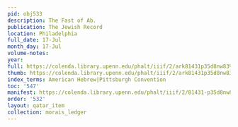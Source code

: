```yaml
---
pid: obj533
description: The Fast of Ab.
publication: The Jewish Record
location: Philadelphia
full_date: 17-Jul
month_day: 17-Jul
volume-notes:
year:
full: https://colenda.library.upenn.edu/phalt/iiif/2/ark81431p35d8nw83%2FSHA256E-s7430004--08aa556c18f31421f6a78eafdfb0f5473528e45faae5f11fe7cf8705943988d6.jpeg/full/3500,/0/default.jpg
thumb: https://colenda.library.upenn.edu/phalt/iiif/2/ark81431p35d8nw83%2FSHA256E-s7430004--08aa556c18f31421f6a78eafdfb0f5473528e45faae5f11fe7cf8705943988d6.jpeg/full/!200,200/0/default.jpg
index_terms: American Hebrew|Pittsburgh Convention
toc: '547'
manifest: https://colenda.library.upenn.edu/phalt/iiif/2/81431-p35d8nw83/manifest
order: '532'
layout: qatar_item
collection: morais_ledger
---
```

